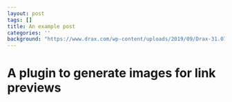 ```yaml
---
layout: post
tags: []
title: An example post
categories: ''
background: "https://www.drax.com/wp-content/uploads/2019/09/Drax-31.07.19-77.jpg"
---
```

# A plugin to generate images for link previews
